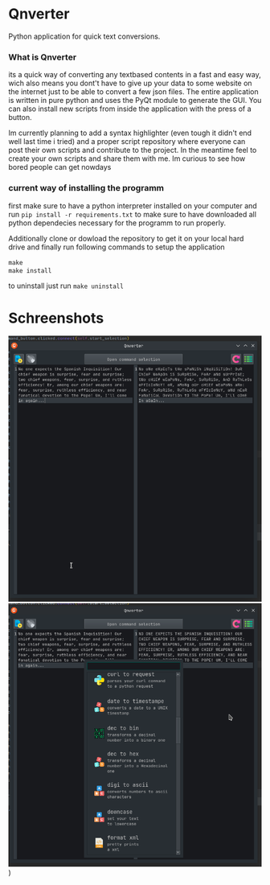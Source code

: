 # Qnverter
Python application for quick text conversions.

### What is Qnverter
its a quick way of converting any textbased contents in a fast and easy way, wich also means you dont't have to give up your data to some website on the internet just to be able to convert a few json files. 
The entire application is written in pure python and uses the PyQt module to generate the GUI. You can also install new scripts from inside the application with the press of a button.

Im currently planning to add a syntax highlighter (even tough it didn't end well last time i tried) and a proper script repository where everyone can post their own scripts and contribute to the project. In the meantime feel to create your own scripts and share them with me. Im curious to see how bored people can get nowdays

### current way of installing the programm
first make sure to have a python interpreter installed on your computer and run `pip install -r requirements.txt` to make sure to have downloaded all python dependecies necessary for the programm to run properly.

Additionally clone or dowload the repository to get it on your local hard drive
and finally run following commands to setup the application
```
make
make install
```
 
to uninstall just run ```make uninstall```

# Schreenshots
![schreenshot1.png](schreenshot1.png)
![screenshot2.png](screenshot2.png))
